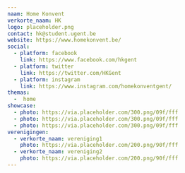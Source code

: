 ```yaml
---
naam: Home Konvent
verkorte_naam: HK
logo: placeholder.png
contact: hk@student.ugent.be
website: https://www.homekonvent.be/
social:
  - platform: facebook
    link: https://www.facebook.com/hkgent
  - platform: twitter
    link: https://twitter.com/HKGent
  - platform: instagram
    link: https://www.instagram.com/homekonventgent/
themas:
  -  home
showcase:
  - photo: https://via.placeholder.com/300.png/09f/fff
  - photo: https://via.placeholder.com/300.png/09f/fff
  - photo: https://via.placeholder.com/300.png/09f/fff
verenigingen:
  - verkorte_naam: vereniging1
    photo: https://via.placeholder.com/200.png/90f/fff
  - verkorte_naam: vereniging2
    photo: https://via.placeholder.com/200.png/90f/fff
---
```

